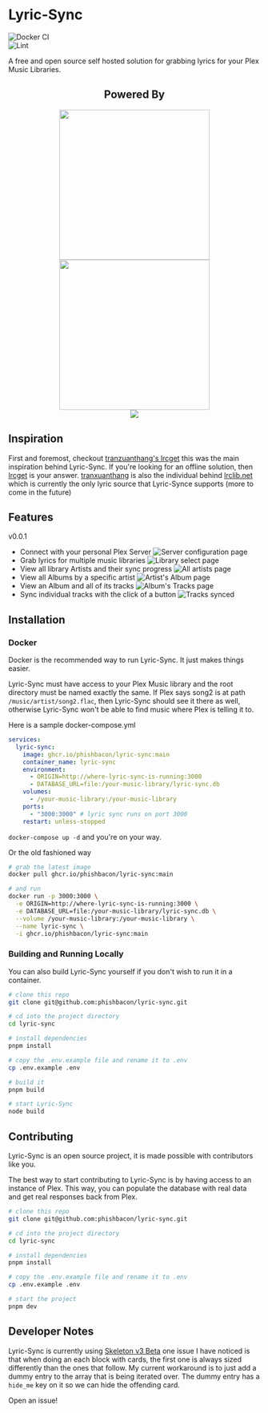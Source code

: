 # Lyric-Sync

![Docker CI](https://github.com/phishbacon/lyric-sync/actions/workflows/docker-publish.yml/badge.svg)\
![Lint](https://github.com/phishbacon/lyric-sync/actions/workflows/eslint.yml/badge.svg)

A free and open source self hosted solution for grabbing lyrics for your Plex Music Libraries.

<div align="center">
  <h2>Powered By</h2>
  <a href="https://svelte.dev/">
    <img src="https://github.com/sveltejs/branding/blob/master/svelte-horizontal.png?raw=true" width="300"/>
  </a>
</div>
<div align="center">
  <a href="https://www.skeleton.dev/">
    <img src="https://user-images.githubusercontent.com/1509726/199282306-7454adcb-b765-4618-8438-67655a7dee47.png" width="300"/>
  </a>
</div>
<div align="center">
  <a href="https://orm.drizzle.team/">
    <picture>
      <source media="(prefers-color-scheme: dark)" srcset="https://raw.githubusercontent.com/drizzle-team/drizzle-orm/refs/heads/main/misc/readme/logo-github-sq-dark.svg">
      <source media="(prefers-color-scheme: light)" srcset="https://raw.githubusercontent.com/drizzle-team/drizzle-orm/refs/heads/main/misc/readme/logo-github-sq-light.svg">
      <img src="https://raw.githubusercontent.com/drizzle-team/drizzle-orm/refs/heads/main/misc/readme/logo-github-sq-light.svg">
    </picture>
  </a>
</div>

## Inspiration

First and foremost, checkout [tranzuanthang's lrcget](https://github.com/tranxuanthang/lrcget) this was the main inspiration behind Lyric-Sync. If you're looking for an offline solution, then [lrcget](https://github.com/tranxuanthang/lrcget) is your answer.
[tranxuanthang](https://github.com/tranxuanthang) is also the individual behind [lrclib.net](https://lrclib.net/) which is currently the only lyric source that Lyric-Synce supports (more to come in the future)

## Features

v0.0.1

- Connect with your personal Plex Server
  ![Server configuration page](showcase/server-configuration.png)
- Grab lyrics for multiple music libraries
  ![Library select page](showcase/library-select.png)
- View all library Artists and their sync progress
  ![All artists page](showcase/artists-view.png)
- View all Albums by a specific artist
  ![Artist's Album page](showcase/albums-view.png)
- View an Album and all of its tracks
  ![Album's Tracks page](showcase/tracks-view.png)
- Sync individual tracks with the click of a button
  ![Tracks synced](showcase/song-synced.png)

## Installation

### Docker

Docker is the recommended way to run Lyric-Sync. It just makes things easier.

Lyric-Sync must have access to your Plex Music library and the root directory must be named exactly the same. If Plex says song2 is at path `/music/artist/song2.flac`, then Lyric-Sync should see it there as well, otherwise Lyric-Sync won't be able to find music where Plex is telling it to.

Here is a sample docker-compose.yml

```yaml
services:
  lyric-sync:
    image: ghcr.io/phishbacon/lyric-sync:main
    container_name: lyric-sync
    environment:
      - ORIGIN=http://where-lyric-sync-is-running:3000
      - DATABASE_URL=file:/your-music-library/lyric-sync.db
    volumes:
      - /your-music-library:/your-music-library
    ports:
      - "3000:3000" # lyric sync runs on port 3000
    restart: unless-stopped
```

`docker-compose up -d` and you're on your way.

Or the old fashioned way

```bash
# grab the latest image
docker pull ghcr.io/phishbacon/lyric-sync:main

# and run
docker run -p 3000:3000 \
  -e ORIGIN=http://where-lyric-sync-is-running:3000 \
  -e DATABASE_URL=file:/your-music-library/lyric-sync.db \
  --volume /your-music-library:/your-music-library \
  --name lyric-sync \
  -i ghcr.io/phishbacon/lyric-sync:main
```

### Building and Running Locally

You can also build Lyric-Sync yourself if you don't wish to run it in a container.

```bash
# clone this repo
git clone git@github.com:phishbacon/lyric-sync.git

# cd into the project directory
cd lyric-sync

# install dependencies
pnpm install

# copy the .env.example file and rename it to .env
cp .env.example .env

# build it
pnpm build

# start Lyric-Sync
node build
```

## Contributing

Lyric-Sync is an open source project, it is made possible with contributors like you.

The best way to start contributing to Lyric-Sync is by having access to an instance of Plex. This way, you can populate the database with real data and get real responses back from Plex.

```bash
# clone this repo
git clone git@github.com:phishbacon/lyric-sync.git

# cd into the project directory
cd lyric-sync

# install dependencies
pnpm install

# copy the .env.example file and rename it to .env
cp .env.example .env

# start the project
pnpm dev
```

## Developer Notes

Lyric-Sync is currently using [Skeleton v3 Beta](https://github.com/skeletonlabs/skeleton/discussions/2919) one issue I have noticed is that when doing an each block with cards, the first one is always sized differently than the ones that follow. My current workaround is to just add a dummy entry to the array that is being iterated over. The dummy entry has a `hide_me` key on it so we can hide the offending card.

Open an issue!
